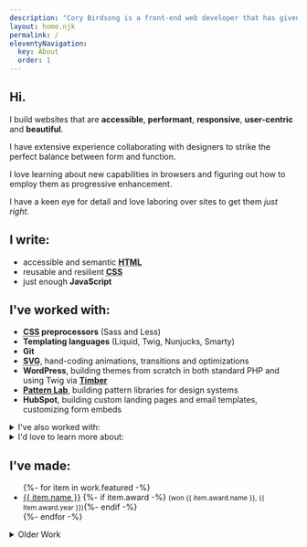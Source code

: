 ```yaml
---
description: "Cory Birdsong is a front-end web developer that has given you one ticket (🎟) to see if anything chokes on emoji inside meta descriptions."
layout: home.njk
permalink: /
eleventyNavigation:
  key: About
  order: 1
---
```


<section class="lead" id="intro" aria-label="About Me">

<h1>Hi.</h1>

<p class="lead">I build websites that are <strong>accessible</strong>, <strong>performant</strong>, <strong>responsive</strong>, <strong>user-centric</strong> and <strong>beautiful</strong>.</p>

I have extensive experience collaborating with designers to strike the perfect balance between form and function.

I love learning about new capabilities in browsers and figuring out how to employ them as progressive enhancement.

I have a keen eye for detail and love laboring over sites to get them _just right_.

</section>

<section aria-label="Skills">

## I write:

- accessible and semantic **<abbr title="HyperText Markup Language">HTML</abbr>**
- reusable and resilient **<abbr title="Cascading Stylesheets">CSS</abbr>**
- just enough **JavaScript**

## I've worked with:

- **<abbr title="Cascading Stylesheets">CSS</abbr> preprocessors** (Sass and Less)
- **Templating languages** (Liquid, Twig, Nunjucks, Smarty)
- **Git**
- **<abbr title="Scalable Vector Graphics">SVG</abbr>**, hand-coding animations, transitions and optimizations
- **WordPress**, building themes from scratch in both standard PHP and using Twig via **[Timber](https://www.upstatement.com/timber/)**
- **[Pattern Lab](https://patternlab.io/)**, building pattern libraries for design systems
- **HubSpot**, building custom landing pages and email templates, customizing form embeds

<details>
<summary>I've also worked with:</summary>

- **jQuery** and **npm** <small>(separately)</small>
- **Photoshop**, **Illustrator** and **Sketch**
- **Google Analytics** and **Google Tag Manager**, implemented as performantly as possible
- **Google Lighthouse** and **WebPageTest**
- **Schema.org** and other similar markup methods
- **Cloudflare**, for doing edge <abbr title="search engine optimization">SEO</abbr> optimization via Cloudflare Workers
- **[Buddy](https://buddy.works)**, for <abbr title="continuous integration and delivery">CI/CD</abbr> and deployment
- **Shopify**
- **MailChimp**
- **[Netlify](https://netlify.com)**
- **[Eleventy](https://www.11ty.dev)**
- **[Parcel](https://parceljs.org/)**
  </details>

<details>

<summary>I'd love to learn more about:</summary>

- **Web components**
- **[Svelte](https://svelte.dev/)** and **[Sapper](https://sapper.svelte.dev/)**
- **[Craft CMS](https://www.craftcms.com/)**

</details>

</section>

<section id="work" aria-label="Sample Work">

## I've made:

<ul>
{%- for item in work.featured -%}
<li>
<a href="{{ item.url | url }}" target="_blank" rel="noopener noreferrer" aria-label="{{ item.name }} (opens in new window)">{{ item.name }}</a>
{%- if item.award -%} <small>(won {{ item.award.name }}, <time>{{ item.award.year }}</time>)</small>{%- endif -%}
</li>
{%- endfor -%}
</ul>

<details>

<summary>Older Work</summary>

<p>Some of these probably aren't up to my modern standard. They also often use Typekit fonts, which do not work on archive.org.</p>

<ul>
{%- for item in work.old %}
<li>
<a href="{{ item.url | url }}" target="_blank" rel="noopener noreferrer" aria-label="{{ item.name }} (opens in new window)">{{ item.name }}</a>
{%- if item.award -%} <small>(won {{ item.award.name }}, <time>{{ item.award.year }}</time>)</small>{%- endif -%}
</li>
{%- endfor %}
</ul>

</details>

</section>
